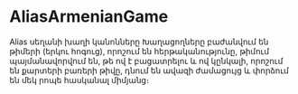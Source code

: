 # AliasArmenianGame
Alias ​​սեղանի խաղի կանոնները Խաղացողները բաժանվում են թիմերի (երկու հոգուց), որոշում են հերթականությունը, թիմում պայմանավորվում են, թե ով է բացատրելու և ով կընկալի, որոշում են քարտերի բառերի թիվը, դնում են ավազի ժամացույց և փորձում են մեկ րոպե հասկանալ միմյանց։
